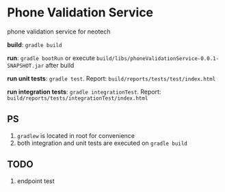 # Phone Validation Service
phone validation service for neotech

**build**: ```gradle build```

**run**: ```gradle bootRun``` or execute ```build/libs/phoneValidationService-0.0.1-SNAPSHOT.jar``` after build

**run unit tests**: ```gradle test```. Report: ```build/reports/tests/test/index.html```

**run integration tests**: ```gradle integrationTest```. Report: ```build/reports/tests/integrationTest/index.html```

## PS
1. `gradlew` is located in root for convenience
2. both integration and unit tests are executed on ```gradle build```

## TODO
1. endpoint test